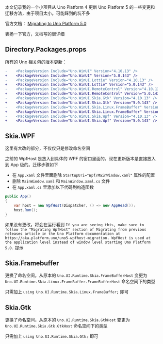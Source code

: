 本文记录我的一个小项目从 Uno Platform 4 更新 Uno Platform 5 的一些变更和迁移方法，由于项目太小，可能踩到的坑不多

<!--more-->


<!-- CreateTime:2024/1/17 14:39:36 -->
<!-- 发布 -->
<!-- 博客 -->

官方文档： [Migrating to Uno Platform 5.0](https://platform.uno/docs/articles/migrating-to-uno-5.html )

表扬一下官方，文档写的很详细

## Directory.Packages.props

所有的 Uno 相关包的版本更新：

```diff
-    <PackageVersion Include="Uno.WinUI" Version="4.10.13" />
+    <PackageVersion Include="Uno.WinUI" Version="5.0.143" />
-    <PackageVersion Include="Uno.WinUI.Lottie" Version="4.10.13" />
+    <PackageVersion Include="Uno.WinUI.Lottie" Version="5.0.143" />
-    <PackageVersion Include="Uno.WinUI.RemoteControl" Version="4.10.13" />
+    <PackageVersion Include="Uno.WinUI.RemoteControl" Version="5.0.143" />
-    <PackageVersion Include="Uno.WinUI.Skia.Gtk" Version="4.10.13" />
+    <PackageVersion Include="Uno.WinUI.Skia.Gtk" Version="5.0.143" />
-    <PackageVersion Include="Uno.WinUI.Skia.Linux.FrameBuffer" Version="4.10.13" />
+    <PackageVersion Include="Uno.WinUI.Skia.Linux.FrameBuffer" Version="5.0.143" />
-    <PackageVersion Include="Uno.WinUI.Skia.Wpf" Version="4.10.13" />
+    <PackageVersion Include="Uno.WinUI.Skia.Wpf" Version="5.0.143" />
```

## Skia.WPF

这里有大改的部分，不仅仅只是修改命名空间

之前的 WpfHost 是放入到具体的 WPF 的窗口里面的，现在更新版本是直接放入到 App 级的。迁移步骤如下

- 在 `App.xaml` 文件里面删除 `StartupUri="Wpf/MainWindow.xaml"` 属性的配置
- 删除 `MainWindow.xaml` 和 `MainWindow.xaml.cs` 文件
- 在 `App.xaml.cs` 里添加以下代码到构造函数

```csharp
public App()
{
    var host = new WpfHost(Dispatcher, () => new AppHead());
    host.Run();
}
```

如果没有更改，将会在运行看到 `If you are seeing this, make sure to follow the "Migrating WpfHost" section of Migrating from previous releases article in the Uno Platform documentation at https://aka.platform.uno/uno5-wpfhost-migration. WpfHost is used at the application level instead of window level starting Uno Platform 5.0.` 提示

## Skia.Framebuffer

更换了命名空间，从原本的 `Uno.UI.Runtime.Skia.FrameBufferHost` 变更为 `Uno.UI.Runtime.Skia.Linux.FrameBuffer.FrameBufferHost` 命名空间下的类型

只需加上 `using Uno.UI.Runtime.Skia.Linux.FrameBuffer;` 即可

## Skia.Gtk

更换了命名空间，从原本的 `Uno.UI.Runtime.Skia.GtkHost` 变更为 `Uno.UI.Runtime.Skia.Gtk.GtkHost` 命名空间下的类型

只需加上 `using Uno.UI.Runtime.Skia.Gtk;` 即可
